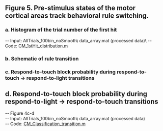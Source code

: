 ## Figure 5. Pre-stimulus states of the motor cortical areas track behavioral rule switching. 
### a.	Histogram of the trial number of the first hit
  -- Input: AllTrials_100bin_noSmooth\ data_array.mat (processed data)\ 
  -- Code: [CM_1stHit_distribution.m](CM_1stHit_distribution.m)
### b.	Schematic of rule transition
### c.	Respond-to-touch block probability during respond-to-touch -> respond-to-light transitions
## d.	Respond-to-touch block probability during respond-to-light -> respond-to-touch transitions
  -- Figure 4c-d\
  -- Input: AllTrials_100bin_noSmooth\ data_array.mat (processed data)\
  -- Code:  [CM_Classification_transition.m](CM_Classification_transition.m)
